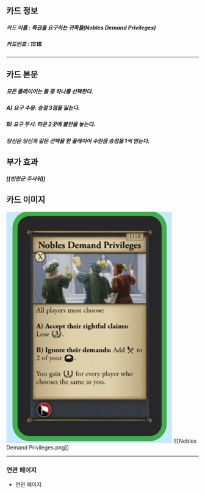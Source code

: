 ## 카드 정보
##### 카드 이름 : 특권을 요구하는 귀족들(Nobles Demand Privileges)
##### 카드번호  : 151B
---
## 카드 본문
##### 모든 플레이어는 둘 중 하나를 선택한다.  
##### A) 요구 수용: 승점 3점을 잃는다.  
##### B) 요구 무시: 타운 2곳에 불안을 놓는다.
##### 당신은 당신과 같은 선택을 한 플레이어 수만큼 승점을 1씩 얻는다.

## 부가 효과
##### [[반란군 주사위]]

## 카드 이미지
<img src="\Assets\Nobles Demand Privileges.png"/>
![[Nobles Demand Privileges.png]]

--- 

### 연관 페이지
- 연관 페이지
